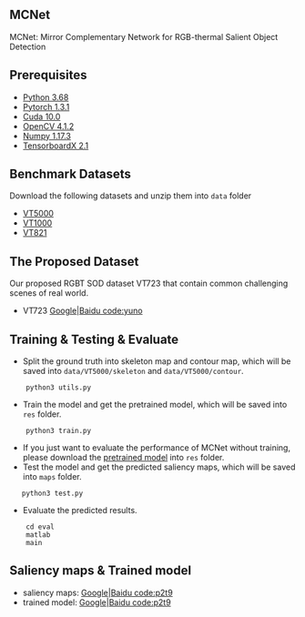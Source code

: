 ## MCNet
MCNet: Mirror Complementary Network for RGB-thermal Salient Object Detection


## Prerequisites
- [Python 3.68](https://www.python.org/)
- [Pytorch 1.3.1](http://pytorch.org/)
- [Cuda 10.0](https://developer.nvidia.com/cuda-10.0-download-archive)
- [OpenCV 4.1.2](https://opencv.org/)
- [Numpy 1.17.3](https://numpy.org/)
- [TensorboardX 2.1](https://github.com/lanpa/tensorboardX)


## Benchmark Datasets
Download the following datasets and unzip them into `data` folder

- [VT5000](https://arxiv.org/pdf/2007.03262.pdf)
- [VT1000](https://arxiv.org/pdf/1905.06741.pdf)
- [VT821](https://link.springer.com/chapter/10.1007/978-981-13-1702-6_36)


## The Proposed Dataset
Our proposed RGBT SOD dataset VT723 that contain common challenging scenes of real world.
- VT723 [Google]()|[Baidu code:yuno](https://pan.baidu.com/s/1F171033a7JurP8ICq6Fv1w)



## Training & Testing & Evaluate
- Split the ground truth into skeleton map and contour map, which will be saved into `data/VT5000/skeleton` and `data/VT5000/contour`.
```shell
    python3 utils.py
```

- Train the model and get the pretrained model, which will be saved into `res` folder.
```shell
    python3 train.py
```

 - If you just want to evaluate the performance of MCNet without training, please download the [pretrained model]() into `res` folder.
 - Test the model and get the predicted saliency maps, which will be saved into `maps` folder.
 ```shell
    python3 test.py
```

- Evaluate the predicted results. 
```shell
    cd eval
    matlab
    main
```


## Saliency maps & Trained model
- saliency maps: [Google]()|[Baidu code:p2t9](https://pan.baidu.com/s/1510TnLFx0gRK6S1ppXXSXg)
- trained model: [Google]()|[Baidu code:p2t9](https://pan.baidu.com/s/1510TnLFx0gRK6S1ppXXSXg)


